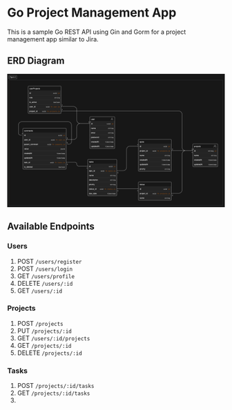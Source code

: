 # Go Project Management App

This is a sample Go REST API using Gin and Gorm for a project management app similar to Jira.

## ERD Diagram

![](./assets/erd.png)

## Available Endpoints

### Users

1. POST `/users/register`
2. POST `/users/login`
3. GET `/users/profile`
4. DELETE `/users/:id`
5. GET `/users/:id`

### Projects

1. POST `/projects`
2. PUT `/projects/:id`
3. GET `/users/:id/projects`
4. GET `/projects/:id`
5. DELETE `/projects/:id`

### Tasks

1. POST `/projects/:id/tasks`
2. GET `/projects/:id/tasks`
3.
